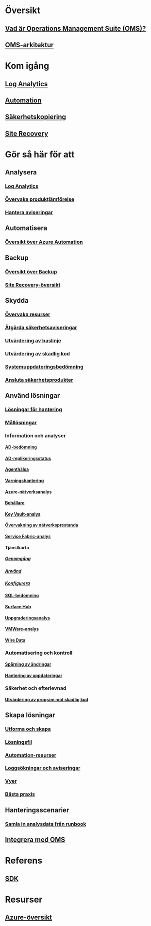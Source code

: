 

# Översikt


## [Vad är Operations Management Suite (OMS)?](operations-management-suite-overview.md)


## [OMS-arkitektur](operations-management-suite-architecture.md)



# Kom igång


## [Log Analytics](../log-analytics/log-analytics-get-started.md)


## [Automation](../automation/automation-offering-get-started.md)


## [Säkerhetskopiering](../backup/backup-introduction-to-azure-backup.md)


## [Site Recovery](../site-recovery/site-recovery-overview.md)




# Gör så här för att



## Analysera


### [Log Analytics](../log-analytics/log-analytics-overview.md?toc=%2fazure%2foperations-management-suite%2ftoc.json)


### [Övervaka produktjämförelse](operations-management-suite-monitoring-product-comparison.md)


### [Hantera aviseringar](operations-management-suite-monitoring-alerts.md)


## Automatisera


### [Översikt över Azure Automation](../automation/automation-intro.md?toc=%2fazure%2foperations-management-suite%2ftoc.json)



## Backup


### [Översikt över Backup](../backup/backup-introduction-to-azure-backup.md?toc=%2fazure%2foperations-management-suite%2ftoc.json)


### [Site Recovery-översikt](../site-recovery/site-recovery-overview.md?toc=%2fazure%2foperations-management-suite%2ftoc.json)



## Skydda


### [Övervaka resurser](oms-security-monitoring-resources.md)


### [Åtgärda säkerhetsaviseringar](oms-security-responding-alerts.md)


### [Utvärdering av baslinje](oms-security-baseline.md)


### [Utvärdering av skadlig kod](../log-analytics/log-analytics-malware.md?toc=%2fazure%2foperations-management-suite%2ftoc.json)


### [Systemuppdateringsbedömning](../log-analytics/log-analytics-system-update.md?toc=%2fazure%2foperations-management-suite%2ftoc.json)


### [Ansluta säkerhetsprodukter](oms-security-connect-products.md)



## Använd lösningar


### [Lösningar för hantering](operations-management-suite-solutions.md)


### [Mållösningar](operations-management-suite-solution-targeting.md)


### Information och analyser


#### [AD-bedömning](../log-analytics/log-analytics-ad-assessment.md?toc=%2fazure%2foperations-management-suite%2ftoc.json)


#### [AD-replikeringsstatus](../log-analytics/log-analytics-ad-replication-status.md?toc=%2fazure%2foperations-management-suite%2ftoc.json)


#### [Agenthälsa](oms-solution-agenthealth.md)


#### [Varningshantering](../log-analytics/log-analytics-solution-alert-management.md?toc=%2fazure%2foperations-management-suite%2ftoc.json)


#### [Azure-nätverksanalys](../log-analytics/log-analytics-azure-networking-analytics.md?toc=%2fazure%2foperations-management-suite%2ftoc.json)


#### [Behållare](../log-analytics/log-analytics-containers.md?toc=%2fazure%2foperations-management-suite%2ftoc.json)


#### [Key Vault-analys](../log-analytics/log-analytics-azure-key-vault.md?toc=%2fazure%2foperations-management-suite%2ftoc.json)


#### [Övervakning av nätverksprestanda](../log-analytics/log-analytics-network-performance-monitor.md?toc=%2fazure%2foperations-management-suite%2ftoc.json)


#### [Service Fabric-analys](../log-analytics/log-analytics-service-fabric.md?toc=%2fazure%2foperations-management-suite%2ftoc.json)


#### Tjänstkarta


##### [Genomgång](operations-management-suite-walkthrough-servicemap.md)


##### [Använd](operations-management-suite-service-map.md)


##### [Konfigurera](operations-management-suite-service-map-configure.md)


#### [SQL-bedömning](../log-analytics/log-analytics-sql-assessment.md?toc=%2fazure%2foperations-management-suite%2ftoc.json)


#### [Surface Hub](../log-analytics/log-analytics-surface-hubs.md?toc=%2fazure%2foperations-management-suite%2ftoc.json)


#### [Uppgraderingsanalys](https://technet.microsoft.com/itpro/windows/deploy/manage-windows-upgrades-with-upgrade-analytics?f=255&MSPPError=-2147217396)


#### [VMWare-analys](../log-analytics/log-analytics-vmware.md?toc=%2fazure%2foperations-management-suite%2ftoc.json)


#### [Wire Data](../log-analytics/log-analytics-wire-data.md?toc=%2fazure%2foperations-management-suite%2ftoc.json)


### Automatisering och kontroll


#### [Spårning av ändringar](../log-analytics/log-analytics-change-tracking.md?toc=%2fazure%2foperations-management-suite%2ftoc.json)


#### [Hantering av uppdateringar](oms-solution-update-management.md)


### Säkerhet och efterlevnad


#### [Utvärdering av program mot skadlig kod](../log-analytics/log-analytics-malware.md?toc=%2fazure%2foperations-management-suite%2ftoc.json)



## Skapa lösningar


### [Utforma och skapa](operations-management-suite-solutions-creating.md)


### [Lösningsfil](operations-management-suite-solutions-solution-file.md)


### [Automation-resurser](operations-management-suite-solutions-resources-automation.md)


### [Loggsökningar och aviseringar](operations-management-suite-solutions-resources-searches-alerts.md)


### [Vyer](operations-management-suite-solutions-resources-views.md)


### [Bästa praxis](operations-management-suite-solutions-best-practices.md)



## Hanteringsscenarier


### [Samla in analysdata från runbook](operations-management-suite-runbook-datacollect.md)



## [Integrera med OMS](operations-management-suite-integration.md)



# Referens


## [SDK](operations-management-suite-sdk.md)



# Resurser


## [Azure-översikt](https://azure.microsoft.com/roadmap/)
